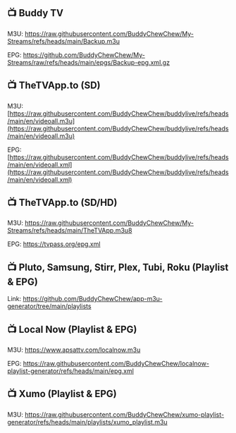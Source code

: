 ##  📺 Buddy TV


M3U: https://raw.githubusercontent.com/BuddyChewChew/My-Streams/refs/heads/main/Backup.m3u

EPG: https://github.com/BuddyChewChew/My-Streams/raw/refs/heads/main/epgs/Backup-epg.xml.gz



##  📺 TheTVApp.to (SD)


M3U: [https://raw.githubusercontent.com/BuddyChewChew/buddylive/refs/heads/main/en/videoall.m3u](https://raw.githubusercontent.com/BuddyChewChew/buddylive/refs/heads/main/en/videoall.m3u)

EPG: [https://raw.githubusercontent.com/BuddyChewChew/buddylive/refs/heads/main/en/videoall.xml](https://raw.githubusercontent.com/BuddyChewChew/buddylive/refs/heads/main/en/videoall.xml)



##  📺 TheTVApp.to (SD/HD)

M3U: https://raw.githubusercontent.com/BuddyChewChew/My-Streams/refs/heads/main/TheTVApp.m3u8

EPG: https://tvpass.org/epg.xml



##  📺 Pluto, Samsung, Stirr, Plex, Tubi, Roku (Playlist & EPG)

Link: https://github.com/BuddyChewChew/app-m3u-generator/tree/main/playlists


##  📺 Local Now  (Playlist & EPG)

M3U: https://www.apsattv.com/localnow.m3u

EPG: https://raw.githubusercontent.com/BuddyChewChew/localnow-playlist-generator/refs/heads/main/epg.xml


##  📺 Xumo (Playlist & EPG)

M3U: https://raw.githubusercontent.com/BuddyChewChew/xumo-playlist-generator/refs/heads/main/playlists/xumo_playlist.m3u






